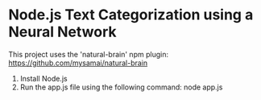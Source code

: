 # Node.js Text Categorization using a Neural Network

This project uses the 'natural-brain' npm plugin: https://github.com/mysamai/natural-brain

1. Install Node.js
2. Run the app.js file using the following command: node app.js